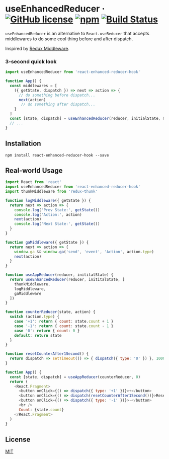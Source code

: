 # useEnhancedReducer · [![GitHub license](https://img.shields.io/badge/license-MIT-blue.svg)](https://github.com/shiningjason/react-enhanced-reducer-hook/blob/master/LICENSE) [![npm](https://img.shields.io/npm/v/react-enhanced-reducer-hook.svg)](https://www.npmjs.com/package/react-enhanced-reducer-hook) [![Build Status](https://travis-ci.org/shiningjason/react-enhanced-reducer-hook.svg?branch=master)](https://travis-ci.org/shiningjason/react-enhanced-reducer-hook)

`useEnhancedReducer` is an alternative to `React.useReducer` that accepts middlewares to do some cool thing before and after dispatch.

Inspired by [Redux Middleware](https://redux.js.org/api/applymiddleware).

### 3-second quick look

```js
import useEnhancedReducer from 'react-enhanced-reducer-hook'

function App() {
  const middlewares = [
    ({ getState, dispatch }) => next => action => {
      // do something before dispatch...
      next(action)
       // do something after dispatch...
    }
  ]
  const [state, dispatch] = useEnhancedReducer(reducer, initialState, middlewares)
  // ...
}
```

## Installation
```
npm install react-enhanced-reducer-hook --save
```

## Real-world Usage

```js
import React from 'react'
import useEnhancedReducer from 'react-enhanced-reducer-hook'
import thunkMiddleware from 'redux-thunk'

function logMiddleware({ getState }) {
  return next => action => {
    console.log('Prev State:', getState())
    console.log('Action:', action)
    next(action)
    console.log('Next State:', getState())
  }
}

function gaMiddleware({ getState }) {
  return next => action => {
    window.ga && window.ga('send', 'event', 'Action', action.type)
    next(action)
  }
}

function useAppReducer(reducer, inititalState) {
  return useEnhancedReducer(reducer, inititalState, [
    thunkMiddleware,
    logMiddleware,
    gaMiddleware
  ])
}

function counterReducer(state, action) {
  switch (action.type) {
    case '+1': return { count: state.count + 1 }
    case '-1': return { count: state.count - 1 }
    case '0': return { count: 0 }
    default: return state
  }
}

function resetCounterAfter1Second() {
  return dispatch => setTimeout(() => { dispatch({ type: '0' }) }, 1000)
}

function App() {
  const [state, dispatch] = useAppReducer(counterReducer, 0)
  return (
    <React.Fragment>
      <button onClick={() => dispatch({ type: '+1' })}>+</button>
      <button onClick={() => dispatch(resetCounterAfter1Second())}>Reset</button>
      <button onClick={() => dispatch({ type: '-1' })}>-</button>
      <br />
      Count: {state.count}
    </React.Fragment>
  )
}
```

## License

[MIT](https://github.com/shiningjason/react-enhanced-reducer-hook/blob/master/LICENSE)
